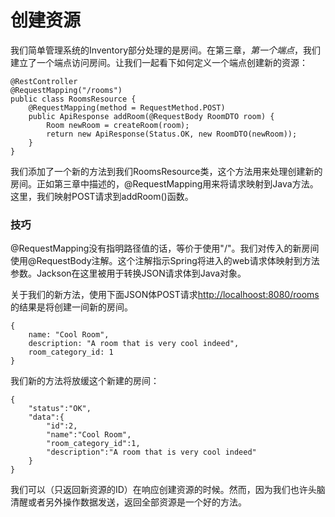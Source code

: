 # 创建资源

我们简单管理系统的Inventory部分处理的是房间。在第三章，_第一个端点_，我们建立了一个端点访问房间。让我们一起看下如何定义一个端点创建新的资源：

```
@RestController 
@RequestMapping("/rooms") 
public class RoomsResource {
	@RequestMapping(method = RequestMethod.POST)		
	public ApiResponse addRoom(@RequestBody RoomDTO room) {				
		Room newRoom = createRoom(room);				
		return new ApiResponse(Status.OK, new RoomDTO(newRoom));		
	} 
} 
```

我们添加了一个新的方法到我们RoomsResource类，这个方法用来处理创建新的房间。正如第三章中描述的，@RequestMapping用来将请求映射到Java方法。这里，我们映射POST请求到addRoom()函数。

### 技巧
@RequestMapping没有指明路径值的话，等价于使用"/"。我们对传入的新房间使用@RequestBody注解。这个注解指示Spring将进入的web请求体映射到方法参数。Jackson在这里被用于转换JSON请求体到Java对象。

关于我们的新方法，使用下面JSON体POST请求<http://localhoost:8080/rooms>的结果是将创建一间新的房间。
```
{		
	name: "Cool Room",		
	description: "A room that is very cool indeed",	
	room_category_id: 1 
}
```

我们新的方法将放缓这个新建的房间：

```
{		
	"status":"OK",		
	"data":{				
		"id":2,				
		"name":"Cool Room",				
		"room_category_id":1,				
		"description":"A room that is very cool indeed"		
	} 
}
```

我们可以（只返回新资源的ID）在响应创建资源的时候。然而，因为我们也许头脑清醒或者另外操作数据发送，返回全部资源是一个好的方法。